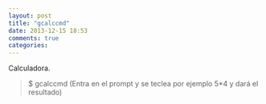 ```yaml
---
layout: post
title: "gcalccmd"
date: 2013-12-15 18:53
comments: true
categories: 
---
```

Calculadora.

>$ gcalccmd (Entra en el prompt y se teclea por ejemplo 5*4 y dará el resultado)

